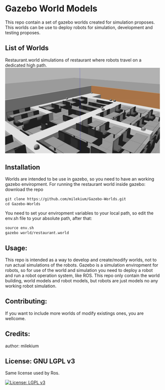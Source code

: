 # Gazebo World Models
This repo contain a set of gazebo worlds created for simulation proposes. This worlds can be use to deploy robots for simulation, development and testing proposes.

## List of Worlds
Restaurant.world simulations of restaurant where robots travel on a dedicated high path.
![](images/restaurant.jpg)

## Installation
Worlds are intended to be use in gazebo, so you need to have an working gazebo enviropment.
For running the restaurant world inside gazebo:
download the repo
```
git clone https://github.com/milekium/Gazebo-Worlds.git
cd Gazebo-Worlds
```
You need to set your enviropment variables to your local path, so edit the env.sh file to your absolute path, after that: 
```
source env.sh
gazebo world/restaurant.world
```

## Usage: 
This repo is intended as a way to develop and create/modify worlds, not to run actual simulations of the robots. 
Gazebo is a simulation enviropment for robots, so for use of the world and simulation you need to deploy a robot and run a robot operation system, like ROS. This repo only contain the world building, world models and robot models, but robots are just models no any working robot simulation. 

## Contributing: 
If you want to include more worlds of modify existings ones, you are wellcome.

## Credits: 
author: milekium

## License: GNU LGPL v3
Same license used by Ros.

[![License: LGPL v3](https://img.shields.io/badge/License-LGPL%20v3-blue.svg)](https://www.gnu.org/licenses/lgpl-3.0)  
